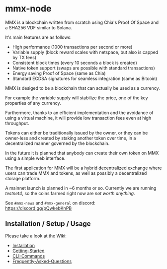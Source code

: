 # mmx-node

MMX is a blockchain written from scratch using Chia's Proof Of Space and a SHA256 VDF similar to Solana.

It's main features are as follows:
- High performance (1000 transactions per second or more)
- Variable supply (block reward scales with netspace, but also is capped by TX fees)
- Consistent block times (every 10 seconds a block is created)
- Native token support (swaps are possible with standard transactions)
- Energy saving Proof of Space (same as Chia)
- Standard ECDSA signatures for seamless integration (same as Bitcoin)

MMX is desiged to be a blockchain that can actually be used as a currency.

For example the variable supply will stabilize the price, one of the key properties of any currency.

Furthermore, thanks to an efficient implementation and the avoidance of using a virtual machine, it will provide low transaction fees even at high throughput.

Tokens can either be traditionally issued by the owner, or they can be owner-less and created by staking another token over time, in a decentralized manner governed by the blockchain.

In the future it is planned that anybody can create their own token on MMX using a simple web interface.

The first application for MMX will be a hybrid decentralized exchange where users can trade MMX and tokens, as well as possibly a decentralized storage platform.

A mainnet launch is planned in ~6 months or so.
Currently we are running _testnet4_, so the coins farmed right now are _not worth anything_.

See `#mmx-news` and `#mmx-general` on discord: https://discord.gg/pQwkebKnPB

## Installation / Setup / Usage

Please take a look at the Wiki:

- [Installation](https://github.com/madMAx43v3r/mmx-node/wiki/Installation)
- [Getting-Started](https://github.com/madMAx43v3r/mmx-node/wiki/Getting-Started)
- [CLI-Commands](https://github.com/madMAx43v3r/mmx-node/wiki/CLI-Commands)
- [Frequently-Asked-Questions](https://github.com/madMAx43v3r/mmx-node/wiki/Frequently-Asked-Questions)
